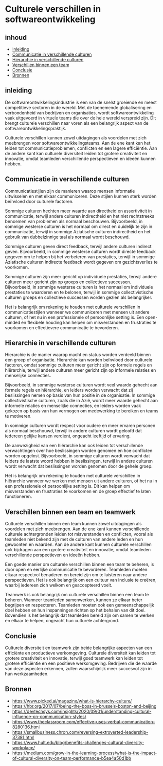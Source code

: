 # Culturele verschillen in softwareontwikkeling 

## inhoud
- [Inleiding](https://github.com/davey2206/Portfolio_Semester_3/blob/main/Documentatie/Research/Cultural_differences.md#inleiding)
- [Communicatie in verschillende culturen](https://github.com/davey2206/Portfolio_Semester_3/blob/main/Documentatie/Research/Cultural_differences.md#communicatie-in-verschillende-culturen)
- [Hierarchie in verschillende culturen](https://github.com/davey2206/Portfolio_Semester_3/blob/main/Documentatie/Research/Cultural_differences.md#hierarchie-in-verschillende-culturen)
-  [Verschillen binnen een team](https://github.com/davey2206/Portfolio_Semester_3/blob/main/Documentatie/Research/Cultural_differences.md#verschillen-binnen-een-team-en-teamwerk)
- [Conclusie](https://github.com/davey2206/Portfolio_Semester_3/blob/main/Documentatie/Research/Cultural_differences.md#conclusie)
- [Bronnen](https://github.com/davey2206/Portfolio_Semester_3/blob/main/Documentatie/Research/Cultural_differences.md#Bronnen)

## inleiding

De softwareontwikkelingsindustrie is een van de snelst groeiende en meest competitieve sectoren in de wereld. Met de toenemende globalisering en verbondenheid van bedrijven en organisaties, wordt softwareontwikkeling vaak uitgevoerd in virtuele teams die over de hele wereld verspreid zijn. Dit brengt culturele verschillen naar voren als een belangrijk aspect van de softwareontwikkelingspraktijk.

Culturele verschillen kunnen zowel uitdagingen als voordelen met zich meebrengen voor softwareontwikkelingsteams. Aan de ene kant kan het leiden tot communicatieproblemen, conflicten en een lagere efficiëntie. Aan de andere kant kan culturele diversiteit leiden tot grotere creativiteit en innovatie, omdat teamleden verschillende perspectieven en ideeën kunnen hebben.

## Communicatie in verschillende culturen

Communicatiestijlen zijn de manieren waarop mensen informatie uitwisselen en met elkaar communiceren.
Deze stijlen kunnen sterk worden beïnvloed door culturele factoren.

Sommige culturen hechten meer waarde aan directheid en assertiviteit in communicatie,
terwijl andere culturen indirectheid en het niet rechtstreeks benoemen van problemen als normaal beschouwen.
Bijvoorbeeld, in sommige westerse culturen is het normaal om direct en duidelijk te zijn in communicatie,
terwijl in sommige Aziatische culturen indirectheid en het gebruik van dubbelzinnige taal als normaal wordt beschouwd.

Sommige culturen geven direct feedback, terwijl andere culturen indirect geven. Bijvoorbeeld,
in sommige westerse culturen wordt directe feedback gegeven om te helpen bij het verbeteren van prestaties,
terwijl in sommige Aziatische culturen indirecte feedback wordt gegeven om gezichtsverlies te voorkomen.

Sommige culturen zijn meer gericht op individuele prestaties, terwijl andere culturen meer gericht zijn op groeps en collectieve successen. Bijvoorbeeld,
in sommige westerse culturen is het normaal om individuele prestaties te waarderen en te belonen,
terwijl in sommige collectivistische culturen groeps en collectieve successen worden gezien als belangrijker.

Het is belangrijk om rekening te houden met culturele verschillen in communicatiestijlen wanneer we communiceren met mensen uit andere culturen,
of het nu in een professionele of persoonlijke setting is.
Een open-minded en flexibele houding kan helpen om misverstanden en frustraties te voorkomen en effectievere communicatie te bevorderen.


## Hierarchie in verschillende culturen

Hierarchie is de manier waarop macht en status worden verdeeld binnen een groep of organisatie.
Hierarchie kan worden beïnvloed door culturele factoren, omdat sommige culturen meer gericht zijn op formele regels en hiërarchie,
terwijl andere culturen meer gericht zijn op informele relaties en menselijke connecties.

Bijvoorbeeld, in sommige westerse culturen wordt veel waarde gehecht aan formele regels en hiërarchie,
en leiders worden verwacht dat zij beslissingen nemen op basis van hun positie in de organisatie. In sommige collectivistische culturen,
zoals die in Azië, wordt meer waarde gehecht aan informele relaties en menselijke connecties,
en leiders worden vaak gekozen op basis van hun vermogen om medewerking te bereiken en teams te motiveren.

In sommige culturen wordt respect voor oudere en meer ervaren personen als normaal beschouwd,
terwijl in andere culturen wordt geloofd dat iedereen gelijke kansen verdient, ongeacht leeftijd of ervaring.

De aanwezigheid van een hiërarchie kan ook leiden tot verschillende verwachtingen over hoe beslissingen worden genomen en hoe conflicten worden opgelost.
Bijvoorbeeld, in sommige culturen wordt verwacht dat leiders de laatste woord hebben in beslissingen,
terwijl in andere culturen wordt verwacht dat beslissingen worden genomen door de gehele groep.

Het is belangrijk om rekening te houden met culturele verschillen in hiërarchie wanneer we werken met mensen uit andere culturen,
of het nu in een professionele of persoonlijke setting is. Dit kan helpen om misverstanden en frustraties te voorkomen en de groep effectief te laten functioneren.

## Verschillen binnen een team en teamwerk

Culturele verschillen binnen een team kunnen zowel uitdagingen als voordelen met zich meebrengen.
Aan de ene kant kunnen verschillende culturele achtergronden leiden tot misverstanden en conflicten,
vooral als teamleden niet bekend zijn met de culturen van andere leden en hun gewoonten en waarden.
Aan de andere kant kunnen culturele verschillen ook bijdragen aan een grotere creativiteit en innovatie,
omdat teamleden verschillende perspectieven en ideeën hebben.

Een goede manier om culturele verschillen binnen een team te beheren, is door open en eerlijke communicatie te bevorderen. Teamleden moeten elkaar respectvol benaderen en bereid zijn om te luisteren naar andere perspectieven. Het is ook belangrijk om een cultuur van inclusie te creëren, waarbij iedereen zich welkom en geaccepteerd voelt.

Teamwerk is ook belangrijk om culturele verschillen binnen een team te beheren. Wanneer teamleden samenwerken, kunnen ze elkaar beter begrijpen en respecteren. Teamleden moeten ook een gemeenschappelijk doel hebben en hun inspanningen richten op het behalen van dit doel. Bovendien is het belangrijk dat teamleden bereid zijn om samen te werken en elkaar te helpen, ongeacht hun culturele achtergrond.

## Conclusie

Culturele diversiteit en teamwerk zijn beide belangrijke aspecten van een efficiënte en productieve werkomgeving. Culturele diversiteit kan leiden tot grotere creativiteit en innovatie, terwijl goed teamwerk kan leiden tot grotere efficiëntie en een positieve werkomgeving. Bedrijven die de waarde van deze aspecten erkennen, zullen waarschijnlijk meer succesvol zijn in hun werkzaamheden.

## Bronnen
- https://www.picked.ai/magazine/what-is-hierarchy-culture/
- https://hbr.org/2017/07/being-the-boss-in-brussels-boston-and-beijing
- https://devtechsys.com/insights/2020/09/01/understanding-cultural-influence-on-communication-styles/
- https://www.theclassroom.com/effective-uses-verbal-communication-8280136.html
- https://smallbusiness.chron.com/reversing-extroverted-leadership-37381.html
- https://www.hult.edu/blog/benefits-challenges-cultural-diversity-workplace/
- https://medium.com/grow-in-the-learning-process/what-is-the-impact-of-cultural-diversity-on-team-performance-b5ea4a50d1bb
